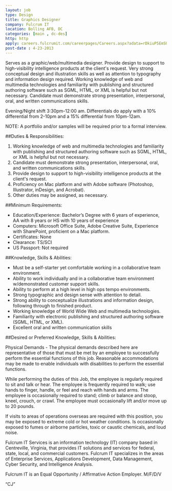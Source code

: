```yaml
---
layout: job
type: Design
title: Graphics Designer
company: Fulcrum IT
location: Bolling AFB, DC
categories: [main , dc-des]
http: http
apply: careers.fulcrumit.com/careerpages/Careers.aspx?adata=rDkiuP5EmSUoP728tNcOXHK4H791sTsTSzJKDPc8OYhLT%2bF4xHp2jPorypdamYk6YMIeX6jp3gT5RzBrilVS%2fw%3d%3d
post-date : 4-23-2013
---
```


Serves as a graphic/web/multimedia designer. Provide design to support to high-visibility intelligence products at the client's request. Very strong conceptual design and illustration skills as well as attention to typography and information design required. Working knowledge of web and multimedia technologies and familiarity with publishing and structured authoring software such as SGML, HTML, or XML is helpful but not necessary. Candidate must demonstrate strong presentation, interpersonal, oral, and written communications skills.

Evening/Night shift 3:30pm-12:00 am. Differentials do apply with a 10% differential from 2-10pm and a 15% differential from 10pm-12am.

NOTE: A portfolio and/or samples will be required prior to a formal interview.

##Duties & Responsibilities:

1. Working knowledge of web and multimedia technologies and familiarity with publishing and structured authoring software such as SGML, HTML, or XML is helpful but not necessary.
2. Candidate must demonstrate strong presentation, interpersonal, oral, and written communications skills.
3. Provide design to support to high-visibility intelligence products at the client's request.
4. Proficiency on Mac platform and with Adobe software (Photoshop, Illustrator, inDesign, and Acrobat).
5. Other duties may be assigned, as necessary.

##Minimum Requirements:

* Education/Experience: Bachelor’s Degree with 6 years of experience, AA with 8 years or HS with 10 years of experience
* Computers: Microsoft Office Suite, Adobe Creative Suite, Experience with SharePoint, proficient on a Mac platform.
* Certificates: None
* Clearance: TS/SCI
* US Passport: Not required

##Knowledge, Skills & Abilities:

* Must be a self-starter yet comfortable working in a collaborative team environment.
* Ability to work individually and in a collaborative team environment w/demonstrated customer support skills.
* Ability to perform at a high level in high ops tempo environments.
* Strong typographic and design sense with attention to detail.
* Strong ability to conceptualize illustrations and information design, following through to finished product.
* Working knowledge of World Wide Web and multimedia technologies.
* Familiarity with electronic publishing and structured authoring software (SGML, HTML, or XML).
* Excellent oral and written communication skills

##Desired or Preferred Knowledge, Skills & Abilities:

Physical Demands - The physical demands described here are representative of those that must be met by an employee to successfully perform the essential functions of this job. Reasonable accommodations may be made to enable individuals with disabilities to perform the essential functions.

While performing the duties of this Job, the employee is regularly required to sit and talk or hear. The employee is frequently required to walk; use hands to finger, handle, or feel and reach with hands and arms. The employee is occasionally required to stand; climb or balance and stoop, kneel, crouch, or crawl. The employee must occasionally lift and/or move up to 20 pounds.

If visits to areas of operations overseas are required with this position, you may be exposed to extreme cold or hot weather conditions. Is occasionally exposed to fumes or airborne particles, toxic or caustic chemicals, and loud noise.

Fulcrum IT Services is an information technology (IT) company based in Centreville, Virginia, that provides IT solutions and services for federal, state, local, and commercial customers. Fulcrum IT specializes in the areas of Enterprise Services, Applications Development, Data Management, Cyber Security, and Intelligence Analysis.

Fulcrum IT is an Equal Opportunity / Affirmative Action Employer. M/F/D/V

“CJ”